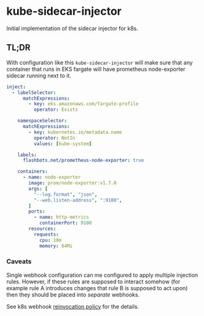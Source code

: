 # kube-sidecar-injector

Initial implementation of the sidecar injector for k8s.

## TL;DR

With configuration like this `kube-sidecar-injector` will make sure that any
container that runs in EKS fargate will have prometheus node-exporter sidecar
running next to it.

```yaml
inject:
  - labelSelector:
      matchExpressions:
        - key: eks.amazonaws.com/fargate-profile
          operator: Exists

    namespaceSelector:
      matchExpressions:
        - key: kubernetes.io/metadata.name
          operator: NotIn
          values: [kube-system]

    labels:
      flashbots.net/prometheus-node-exporter: true

    containers:
      - name: node-exporter
        image: prom/node-exporter:v1.7.0
        args: [
          "--log.format", "json",
          "--web.listen-address", ":9100",
        ]
        ports:
          - name: http-metrics
            containerPort: 9100
        resources:
          requests:
            cpu: 10m
            memory: 64Mi

```

### Caveats

Single webhook configuration can me configured to apply multiple injection
rules.  However, if these rules are supposed to interact somehow (for example
rule A introduces changes that rule B is supposed to act upon) then they should
be placed into _separate_ webhooks.

See k8s webhook [reinvocation policy](https://kubernetes.io/docs/reference/access-authn-authz/extensible-admission-controllers/#reinvocation-policy)
for the details.
